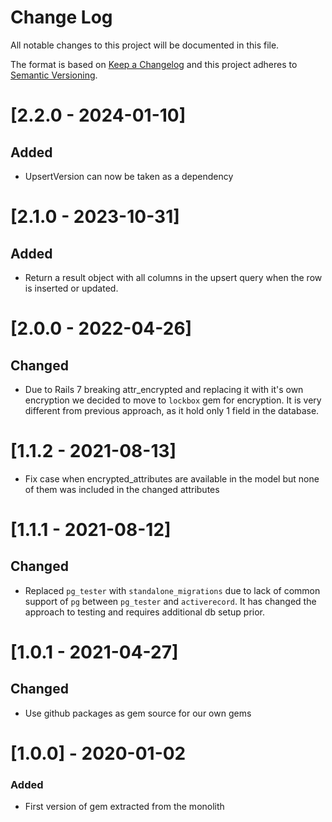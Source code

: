 # Change Log
All notable changes to this project will be documented in this file.

The format is based on [Keep a Changelog](http://keepachangelog.com/)
and this project adheres to [Semantic Versioning](http://semver.org/).

# [2.2.0 - 2024-01-10]
## Added
- UpsertVersion can now be taken as a dependency

# [2.1.0 - 2023-10-31]
## Added
- Return a result object with all columns in the upsert query when the row is inserted or updated.

# [2.0.0 - 2022-04-26]
## Changed
- Due to Rails 7 breaking attr_encrypted and replacing it with it's own encryption we decided to move to `lockbox` gem for encryption. It is very different from previous approach, as it hold only 1 field in the database.

# [1.1.2 - 2021-08-13]
- Fix case when encrypted_attributes are available in the model but none of them was included in the changed attributes

# [1.1.1 - 2021-08-12]
## Changed
- Replaced `pg_tester` with `standalone_migrations` due to lack of common support of `pg` between `pg_tester` and `activerecord`. It has changed the approach to testing and requires additional db setup prior.

# [1.0.1 - 2021-04-27]
## Changed
- Use github packages as gem source for our own gems

# [1.0.0] - 2020-01-02
### Added
- First version of gem extracted from the monolith
